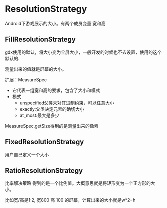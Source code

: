 # ResolutionStrategy

Android下游戏展示的大小。有两个成员变量 宽和高

## FillResolutionStrategy

gdx使用的默认，将大小变为全屏大小，一般开发的时候也不去设置，使用的这个默认的.

测量出来的值就是屏幕的大小。

扩展：MeasureSpec
- 它代表一组宽和高的要求，包含了大小和模式
- 模式
    - unspecified父类未对其进制约束，可以任意大小
    - exactly:父类决定元素的确切大小
    - at_most:最大是多少

MeasureSpec.getSize得到的是测量出来的像素


## FixedResolutionStrategy

用户自己定义一个大小

## RatioResolutionStrategy

比率解决策略  得到的是一个比例值。大概意思就是将矩形变为一个正方形的大小。

比如宽/高是1:2, 宽800  高 100 的屏幕，计算出来的大小就是w*2=h